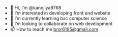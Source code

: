  - 👋 Hi, I’m @kanojiya9768
- 👀 I’m interested in developing front end website
- 🌱 I’m currently learning bsc computer science
- 💞️ I’m looking to collaborate on web development
- 📫 How to reach me bror6195@gmail.com

<!---
kanojiya9768/kanojiya9768 is a ✨ special ✨ repository because its `README.md` (this file) appears on your GitHub profile.
You can click the Preview link to take a look at your changes.
--->
